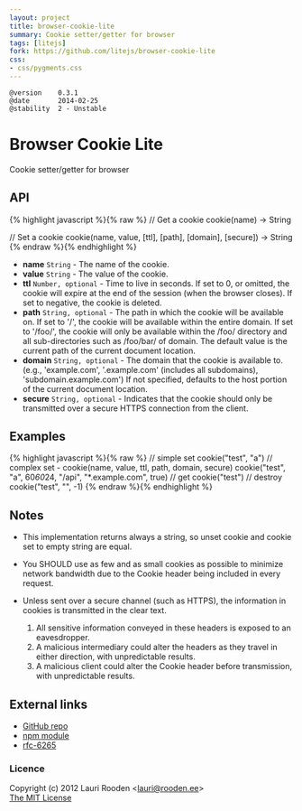 ```yaml
---                                                                             
layout: project                                                                 
title: browser-cookie-lite
summary: Cookie setter/getter for browser
tags: [litejs]                                                                    
fork: https://github.com/litejs/browser-cookie-lite
css:                                                                            
- css/pygments.css                                                              
---                                                                             
```

[GitHub repo]: https://github.com/litejs/browser-cookie-lite
[npm module]: https://npmjs.org/package/browser-cookie-lite
[rfc-6265]: http://tools.ietf.org/html/rfc6265



    @version    0.3.1
    @date       2014-02-25
    @stability  2 - Unstable



Browser Cookie Lite
===================

Cookie setter/getter for browser

API
---

{% highlight javascript %}{% raw %}
// Get a cookie
cookie(name) -> String

// Set a cookie
cookie(name, value, [ttl], [path], [domain], [secure]) -> String
{% endraw %}{% endhighlight %}

-   **name** `String` - The name of the cookie.
-   **value** `String` - The value of the cookie.
-   **ttl** `Number, optional` - Time to live in seconds.
    If set to 0, or omitted, the cookie will expire
    at the end of the session (when the browser closes).
    If set to negative, the cookie is deleted.
-   **path** `String, optional` - The path in which the cookie will be available on.
    If set to '/', the cookie will be available within the entire domain.
    If set to '/foo/', the cookie will only be available within
    the /foo/ directory and all sub-directories such as /foo/bar/ of domain.
    The default value is the current path of the current document location.
-   **domain** `String, optional` - The domain that the cookie is available to.
    (e.g., 'example.com', '.example.com' (includes all subdomains), 'subdomain.example.com')
    If not specified, defaults to the host portion of the current document location.
-   **secure** `String, optional` - Indicates that the cookie should only be transmitted
    over a secure HTTPS connection from the client.


Examples
--------

{% highlight javascript %}{% raw %}
// simple set
cookie("test", "a")
// complex set - cookie(name, value, ttl, path, domain, secure)
cookie("test", "a", 60*60*24, "/api", "*.example.com", true)
// get
cookie("test")
// destroy
cookie("test", "", -1)
{% endraw %}{% endhighlight %}


Notes
-----

-   This implementation returns always a string,
    so unset cookie and cookie set to empty string are equal.

-   You SHOULD use as few and as small cookies as possible to minimize network
    bandwidth due to the Cookie header being included in every request.

-   Unless sent over a secure channel (such as HTTPS),
    the information in cookies is transmitted in the clear text.
    1.  All sensitive information conveyed in these headers is exposed to
        an eavesdropper.
    2.  A malicious intermediary could alter the headers as they travel
        in either direction, with unpredictable results.
    3.  A malicious client could alter the Cookie header before
        transmission, with unpredictable results.



External links
--------------

-   [GitHub repo][]
-   [npm module][]
-   [rfc-6265][]



### Licence

Copyright (c) 2012 Lauri Rooden &lt;lauri@rooden.ee&gt;  
[The MIT License](http://lauri.rooden.ee/mit-license.txt)



